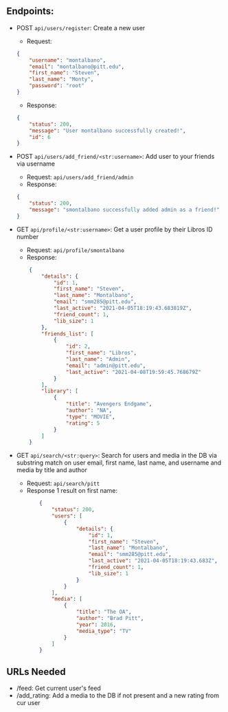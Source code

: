 ## Endpoints:

* POST `api/users/register`: Create a new user
    * Request:
    ```json
    {
        "username": "montalbano",
        "email": "montalbano@pitt.edu",
        "first_name": "Steven",
        "last_name": "Monty",
        "password": "root"
    }
    ```
   * Response:
    ```json
    {
        "status": 200,
        "message": "User montalbano successfully created!",
        "id": 6
    }
    ```
* POST `api/users/add_friend/<str:username>`: Add user to your friends via username
   * Request: `api/users/add_friend/admin`
   * Response:
    ```json
    {
        "status": 200,
        "message": "smontalbano successfully added admin as a friend!"
    }
    ```

* GET `api/profile/<str:username>`: Get a user profile by their Libros ID number
    * Request: `api/profile/smontalbano`
    * Response: 
    ```json
        {
            "details": {
                "id": 1,
                "first_name": "Steven",
                "last_name": "Montalbano",
                "email": "smm285@pitt.edu",
                "last_active": "2021-04-05T18:19:43.683819Z",
                "friend_count": 1,
                "lib_size": 1
            },
            "friends_list": [
                {
                    "id": 2,
                    "first_name": "Libros",
                    "last_name": "Admin",
                    "email": "admin@pitt.edu",
                    "last_active": "2021-04-08T19:59:45.768679Z"
                }
            ],
            "library": [
                {
                    "title": "Avengers Endgame",
                    "author": "NA",
                    "type": "MOVIE",
                    "rating": 5
                }
            ]
        }
    ```
  
* GET `api/search/<str:query>`: Search for users and media in the DB via substring match on user email, first name, last name, and username and media by title and author 
    * Request: `api/search/pitt`
    * Response 1 result on first name: 
        ```json
            {
                "status": 200,
                "users": [
                    {
                        "details": {
                            "id": 1,
                            "first_name": "Steven",
                            "last_name": "Montalbano",
                            "email": "smm285@pitt.edu",
                            "last_active": "2021-04-05T18:19:43.683Z",
                            "friend_count": 1,
                            "lib_size": 1
                        }
                    }
                ],
                "media": [
                    {
                        "title": "The OA",
                        "author": "Brad Pitt",
                        "year": 2016,
                        "media_type": "TV"
                    }
                ]
            }
        ```

## URLs Needed
* /feed: Get current user's feed
* /add_rating: Add a media to the DB if not present and a new rating from cur user
